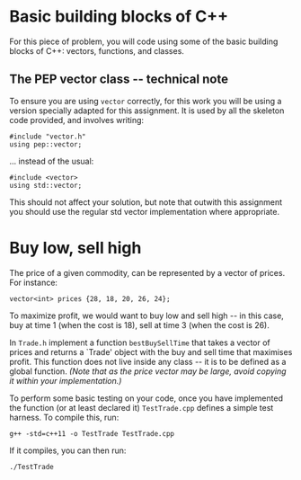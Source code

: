 # Basic building blocks of C++

For this piece of problem, you will code using some of the basic building blocks of C++: vectors, functions, and classes.  

## The PEP vector class -- technical note

To ensure you are using `vector` correctly, for this work you will be using a version specially adapted for this assignment.  It is used by all the skeleton code provided, and involves writing:

`#include "vector.h"`  
`using pep::vector;`  

... instead of the usual:

`#include <vector>`  
`using std::vector;`  

This should not affect your solution, but note that outwith this assignment you should use the regular std vector implementation where appropriate.


# Buy low, sell high

The price of a given commodity, can be represented by a vector of prices.  For instance:

`vector<int> prices {28, 18, 20, 26, 24};`  

To maximize profit, we would want to buy low and sell high -- in this case, buy at time 1 (when the cost is 18), sell at time 3 (when the cost is 26).

In `Trade.h` implement a function `bestBuySellTime` that takes a vector of prices and returns a `Trade' object with the buy and sell time that maximises profit.  This function does not live inside any class -- it is to be defined as a global function.  *(Note that as the price vector may be large, avoid copying it within your implementation.)*

To perform some basic testing on your code, once you have implemented the function (or at least declared it) `TestTrade.cpp` defines a simple test harness.  To compile this, run:

`g++ -std=c++11 -o TestTrade TestTrade.cpp`  

If it compiles, you can then run:

`./TestTrade`  
